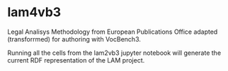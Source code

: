 # lam4vb3
Legal Analisys Methodology from European Publications Office adapted (transforrmed) for authoring with VocBench3.

Running all the cells from the lam2vb3 jupyter notebook will generate the current RDF representation of the LAM project.
 

